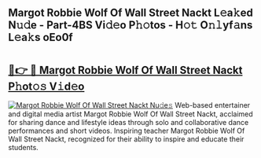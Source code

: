 ## Margot Robbie Wolf Of Wall Street Nackt L𝚎a𝚔ed N𝚞𝚍e - Part-4BS Vi𝚍𝚎o P𝚑𝚘tos - H𝚘𝚝 O𝚗𝚕yf𝚊ns L𝚎a𝚔s oEo0f

# <h2><a href="http://kf1r6o1.oniu.top/?m=Margot+Robbie+Wolf+Of+Wall+Street+Nackt">🔗👉 🔴 Margot Robbie Wolf Of Wall Street Nackt P𝚑ot𝚘𝚜 V𝚒d𝚎o</a></h2>

[![Margot Robbie Wolf Of Wall Street Nackt Nu𝚍e𝚜](https://i.imgur.com/0qMVB7G.gif)](http://kf1r6o1.oniu.top/?m=Margot+Robbie+Wolf+Of+Wall+Street+Nackt)
Web-based entertainer and digital media artist Margot Robbie Wolf Of Wall Street Nackt, acclaimed for sharing dance and lifestyle ideas through solo and collaborative dance performances and short videos. Inspiring teacher Margot Robbie Wolf Of Wall Street Nackt, recognized for their ability to inspire and educate their students.  
